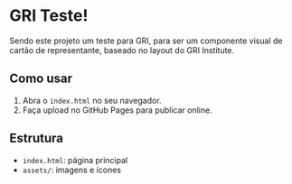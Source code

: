 # GRI Teste!

Sendo este projeto um teste para GRI, para ser um componente visual de cartão de representante, baseado no layout do GRI Institute.

## Como usar

1. Abra o `index.html` no seu navegador.
2. Faça upload no GitHub Pages para publicar online.

## Estrutura

- `index.html`: página principal
- `assets/`: imagens e ícones
